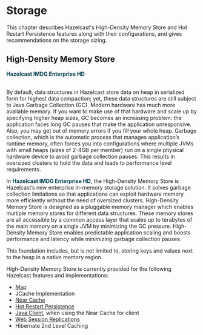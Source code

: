 
# Storage

This chapter describes Hazelcast's High-Density Memory Store and Hot Restart Persistence features along with their configurations, and gives recommendations on the storage sizing.

## High-Density Memory Store

<font color="##153F75">**Hazelcast IMDG Enterprise HD**</font>
<br></br>

By default, data structures in Hazelcast store data on heap in serialized form for highest data compaction; yet, these data structures are still subject to Java Garbage Collection (GC). Modern hardware has much more available memory. If you want to make use of that hardware and scale up by specifying higher heap sizes, GC becomes an increasing problem: the application faces long GC pauses that make the application unresponsive. Also, you may get out of memory errors if you fill your whole heap. Garbage collection, which is the automatic process that manages application’s runtime memory, often forces you into configurations where multiple JVMs with small heaps (sizes of 2-4GB per member) run on a single physical hardware device to avoid garbage collection pauses. This results in oversized clusters to hold the data and leads to performance level requirements.

In <font color="##153F75">**Hazelcast IMDG Enterprise HD**</font>, the High-Density Memory Store is Hazelcast’s new enterprise in-memory storage solution. It solves garbage collection limitations so that applications can exploit hardware memory more efficiently without the need of oversized clusters. High-Density Memory Store is designed as a pluggable memory manager which enables multiple memory stores for different data structures. These memory stores are all accessible by a common access layer that scales up to terabytes of the main memory on a single JVM by minimizing the GC pressure. High-Density Memory Store enables predictable application scaling and boosts performance and latency while minimizing garbage collection pauses.

This foundation includes, but is not limited to, storing keys and values next to the heap in a native memory region.

High-Density Memory Store is currently provided for the following Hazelcast features and implementations:

- [Map](#using-high-density-memory-store-with-map)
- JCache Implementation
- [Near Cache](#near-cache)
- [Hot Restart Persistence](#hot-restart-persistence)
- [Java Client](#using-high-density-memory-store-with-java-client), when using the Near Cache for client
- [Web Session Replications](#using-high-density-memory-store)
- Hibernate 2nd Level Caching
